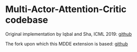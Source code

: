 # Multi-Actor-Attention-Critic codebase

Original implementation by Iqbal and Sha, ICML 2019: [github](https://github.com/shariqiqbal2810/MAAC)

The fork upon which this MDDE extension is based: [github](https://github.com/akharitonov/MAAC)